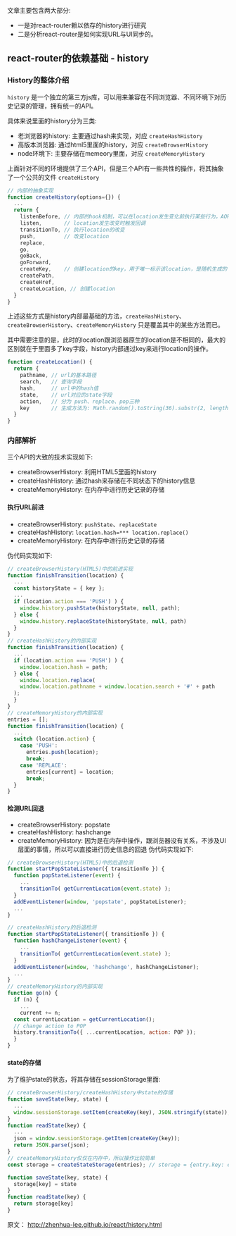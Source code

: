 文章主要包含两大部分: 
- 一是对react-router赖以依存的history进行研究
- 二是分析react-router是如何实现URL与UI同步的。

## react-router的依赖基础 - history

### History的整体介绍
`history` 是一个独立的第三方js库，可以用来兼容在不同浏览器、不同环境下对历史记录的管理，拥有统一的API。

具体来说里面的history分为三类:

- 老浏览器的history: 主要通过hash来实现，对应 `createHashHistory`
- 高版本浏览器: 通过html5里面的history，对应 `createBrowserHistory`
- node环境下: 主要存储在memeory里面，对应 `createMemoryHistory`


上面针对不同的环境提供了三个API，但是三个API有一些共性的操作，将其抽象了一个公共的文件 `createHistory`


```js
// 内部的抽象实现
function createHistory(options={}) {
  ...
  return {
    listenBefore, // 内部的hook机制，可以在location发生变化前执行某些行为，AOP的实现
    listen,       // location发生改变时触发回调
    transitionTo, // 执行location的改变
    push,         // 改变location
    replace,
    go,
    goBack,
    goForward,
    createKey,    // 创建location的key，用于唯一标示该location，是随机生成的
    createPath,
    createHref,
    createLocation, // 创建location
  }
}
```

上述这些方式是history内部最基础的方法，`createHashHistory`、`createBrowserHistory`、`createMemoryHistory` 只是覆盖其中的某些方法而已。

其中需要注意的是，此时的location跟浏览器原生的location是不相同的，最大的区别就在于里面多了key字段，history内部通过key来进行location的操作。

```js
function createLocation() {
  return {
    pathname, // url的基本路径
    search,   // 查询字段
    hash,     // url中的hash值
    state,    // url对应的state字段
    action,   // 分为 push、replace、pop三种
    key       // 生成方法为: Math.random().toString(36).substr(2, length)
  }
}
```

### 内部解析
三个API的大致的技术实现如下:

- createBrowserHistory: 利用HTML5里面的history
- createHashHistory: 通过hash来存储在不同状态下的history信息
- createMemoryHistory: 在内存中进行历史记录的存储

#### 执行URL前进
- createBrowserHistory: `pushState`、`replaceState`
- createHashHistory: `location.hash=*** location.replace()`
- createMemoryHistory: 在内存中进行历史记录的存储

伪代码实现如下:

```js
// createBrowserHistory(HTML5)中的前进实现
function finishTransition(location) {
  ...
  const historyState = { key };
  ...
  if (location.action === 'PUSH') ) {
    window.history.pushState(historyState, null, path);
  } else {
    window.history.replaceState(historyState, null, path)
  }
}
// createHashHistory的内部实现
function finishTransition(location) {
  ...
  if (location.action === 'PUSH') ) {
    window.location.hash = path;
  } else {
    window.location.replace(
    window.location.pathname + window.location.search + '#' + path
  );
  }
}
// createMemoryHistory的内部实现
entries = [];
function finishTransition(location) {
  ...
  switch (location.action) {
    case 'PUSH':
      entries.push(location);
      break;
    case 'REPLACE':
      entries[current] = location;
      break;
  }
}
```

#### 检测URL回退

- createBrowserHistory: popstate
- createHashHistory: hashchange
- createMemoryHistory: 因为是在内存中操作，跟浏览器没有关系，不涉及UI层面的事情，所以可以直接进行历史信息的回退
伪代码实现如下:


```js
// createBrowserHistory(HTML5)中的后退检测
function startPopStateListener({ transitionTo }) {
  function popStateListener(event) {
    ...
    transitionTo( getCurrentLocation(event.state) );
  }
  addEventListener(window, 'popstate', popStateListener);
  ...
}

// createHashHistory的后退检测
function startPopStateListener({ transitionTo }) {
  function hashChangeListener(event) {
    ...
    transitionTo( getCurrentLocation(event.state) );
  }
  addEventListener(window, 'hashchange', hashChangeListener);
  ...
}
// createMemoryHistory的内部实现
function go(n) {
  if (n) {
    ...
    current += n;
  const currentLocation = getCurrentLocation();
  // change action to POP
  history.transitionTo({ ...currentLocation, action: POP });
  }
}
```

#### state的存储
为了维护state的状态，将其存储在sessionStorage里面:


```js
// createBrowserHistory/createHashHistory中state的存储
function saveState(key, state) {
  ...
  window.sessionStorage.setItem(createKey(key), JSON.stringify(state));
}
function readState(key) {
  ...
  json = window.sessionStorage.getItem(createKey(key));
  return JSON.parse(json);
}
// createMemoryHistory仅仅在内存中，所以操作比较简单
const storage = createStateStorage(entries); // storage = {entry.key: entry.state}

function saveState(key, state) {
  storage[key] = state
}
function readState(key) {
  return storage[key]
}
```

原文： http://zhenhua-lee.github.io/react/history.html